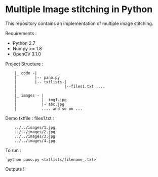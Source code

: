 # Multiple Image stitching in Python

This repository contains an implementation of multiple image stitching. 

Requirements : 

- Python 2.7
- Numpy >= 1.8 
- OpenCV 3.1.0 


Project Structure : 
	
		|_ code -|
		|		 |-- pano.py
		|		 |-- txtlists-|
		|		 			  |--files1.txt .... 
		|	
		|_ images - |
		|			|- img1.jpg
		|			|- abc.jpg 
		|			.... and so on ... 

Demo txtfile : 
files1.txt :

        ../../images/1.jpg
        ../../images/2.jpg
        ../../images/3.jpg
        ../../images/4.jpg

To run : 

    `python pano.py <txtlists/filename_.txt>`


Outputs !! 

